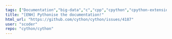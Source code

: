 ```yaml
---
tags: ["Documentation","big-data","c","cpp","cpython","cpython-extensions","cython","help-wanted","performance","python"]
title: "[ENH] Pythonise the documentation!"
html_url: "https://github.com/cython/cython/issues/4187"
user: "scoder"
repo: "cython/cython"
---
```


